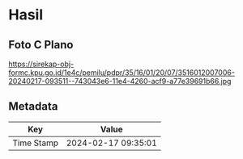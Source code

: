 # Hasil

## Foto C Plano

https://sirekap-obj-formc.kpu.go.id/1e4c/pemilu/pdpr/35/16/01/20/07/3516012007006-20240217-093511--743043e6-11e4-4260-acf9-a77e39691b66.jpg


## Metadata

| Key        | Value               |
| ---------- | ------------------- |
| Time Stamp | 2024-02-17 09:35:01 |



